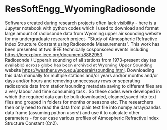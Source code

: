 # ResSoftEngg_WyomingRadiosonde
Softwares created during research projects often lack visibility - here is a Jupyter notebook with python codes which I used to download and format large amount of radiosonde data from Wyoming upper air sounding website for my undergraduate research project-
"Study of Atmospheric Refractive Index Structure Constant using Radiosonde Measurements". This work has been presented at two IEEE technically cosponsored events including https://ieeexplore.ieee.org/document/8882953.  
Radiosonde / Upperair sounding of all stations from 1973-present day (as available) across globe has been archived at Wyoming Upper Sounding website https://weather.uwyo.edu/upperair/sounding.html. 
Downloading this data manually for multiple stations and/or years and/or months and/or days and/or hours and removing unnecessary rows or seperating radiosonde data from station/sounding metadata saving to different files are a very labour and time consuming task . So these codes were developed in which the required data can be bulk downloaded, cleaned,saved into text files and grouped in folders for months or seasons etc. The researchers then only need to read the data from plain text file into numpy array/pandas data frame (assuming python users!) and use it to calculate other parameters - for our case various profiles of Atmospheric Refractive Index Structure Constant (Cn2).
